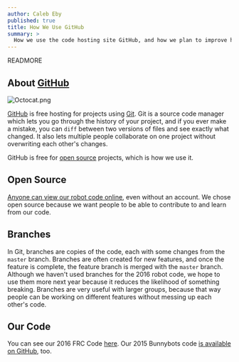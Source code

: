 ```yaml
---
author: Caleb Eby
published: true
title: How We Use GitHub
summary: >
  How we use the code hosting site GitHub, and how we plan to improve how we use it in the upcoming year.
---
```


READMORE

## About [GitHub](https://github.com)
![Octocat.png]({{site.baseurl}}/source/images/blog/octocat.png)

[GitHub](https://github.com) is free hosting for projects using [Git](https://git-scm.com/). Git is a source code manager which lets you go through the history of your project, and if you ever make a mistake, you can `diff` between two versions of files and see exactly what changed. It also lets multiple people collaborate on one project without overwriting each other's changes.

GitHub is free for [open source](https://opensource.com/resources/what-open-source) projects, which is how we use it.

## Open Source
[Anyone can view our robot code online](https://github.com/team1432/FRC-2016), even without an account. We chose open source because we want people to be able to contribute to and learn from our code.

## Branches
In Git, branches are copies of the code, each with some changes from the `master` branch. Branches are often created for new features, and once the feature is complete, the feature branch is merged with the `master` branch. Although we haven't used branches for the 2016 robot code, we hope to use them more next year because it reduces the likelihood of something breaking. Branches are very useful with larger groups, because that way people can be working on different features without messing up each other's code.

## Our Code
You can see our 2016 FRC Code [here](https://github.com/team1432/FRC-2016/tree/master/src/org/usfirst/frc/team1432/robot). Our 2015 Bunnybots code [is available on GitHub](https://github.com/team1432/bunnybots-2015), too.
